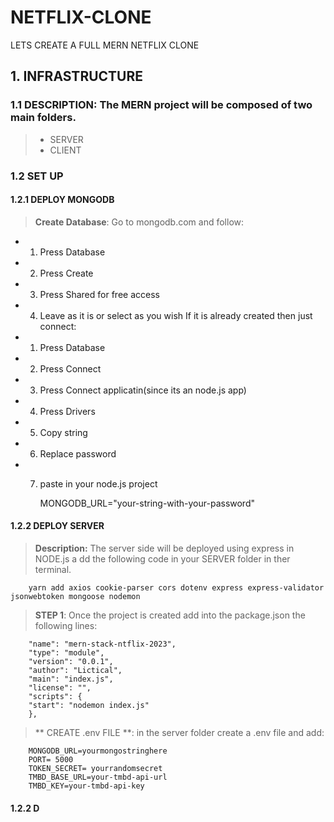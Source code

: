 # NETFLIX-CLONE
LETS CREATE A FULL MERN NETFLIX CLONE
## 1. INFRASTRUCTURE
### 1.1 DESCRIPTION: The MERN project will be composed of two main folders.
> * SERVER
> * CLIENT
### 1.2 SET UP
#### 1.2.1 DEPLOY MONGODB
> **Create Database**: Go to mongodb.com and follow:
* 1. Press Database 
* 2. Press Create
* 3. Press Shared for free access
* 4. Leave as it is or select as you wish
If it is already created then just connect:
* 1. Press Database
* 2. Press Connect
* 3. Press Connect applicatin(since its an node.js app)
* 4. Press Drivers
* 5. Copy string
* 6. Replace password 
* 7. paste in your node.js project
        
        MONGODB_URL="your-string-with-your-password"

#### 1.2.2 DEPLOY SERVER
> **Description:** The server side will be deployed using express in NODE.js a
dd the following code in your SERVER folder in ther terminal.
        
        yarn add axios cookie-parser cors dotenv express express-validator jsonwebtoken mongoose nodemon

> **STEP 1**: Once the project is created add into the package.json the following lines: 

        "name": "mern-stack-ntflix-2023", 
        "type": "module",
        "version": "0.0.1",
        "author": "Lictical",
        "main": "index.js",
        "license": "",
        "scripts": {
        "start": "nodemon index.js"
        },
> ** CREATE .env FILE **: in the server folder create a .env file and add:
        
        MONGODB_URL=yourmongostringhere
        PORT= 5000
        TOKEN_SECRET= yourrandomsecret
        TMBD_BASE_URL=your-tmbd-api-url
        TMBD_KEY=your-tmbd-api-key
        
#### 1.2.2 D

